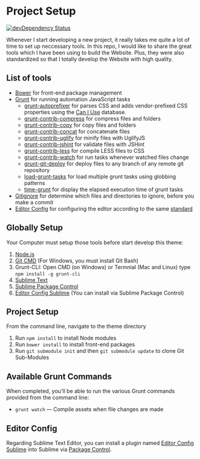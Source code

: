 # Project Setup

[![devDependency Status](https://david-dm.org/thanhluu/project-setup/dev-status.svg)](https://david-dm.org/thanhluu/project-setup#info=devDependencies)

Whenever I start developing a new project, it really takes me quite a lot of time to set up neccessary tools. In this repo, I would like to share the great tools which I have been using to build the Website. Plus, they were also standardized so that I totally develop the Website with high quality.

## List of tools

* [Bower](http://bower.io/) for front-end package management
* [Grunt](http://gruntjs.com/) for running automation JavaScript tasks
	- [grunt-autoprefixer](https://github.com/nDmitry/grunt-autoprefixer) for parses CSS and adds vendor-prefixed CSS properties using the [Can I Use](http://caniuse.com/) database.
	- [grunt-contrib-compress](https://github.com/gruntjs/grunt-contrib-compress) for compress files and folders
	- [grunt-contrib-copy](https://github.com/gruntjs/grunt-contrib-copy) for copy files and folders
	- [grunt-contrib-concat](https://github.com/gruntjs/grunt-contrib-concat) for concatenate files
	- [grunt-contrib-uglify](https://github.com/gruntjs/grunt-contrib-uglify) for minify files with UglifyJS
	- [grunt-contrib-jshint](https://github.com/gruntjs/grunt-contrib-jshint) for validate files with JSHint
	- [grunt-contrib-less](https://github.com/gruntjs/grunt-contrib-less) for compile LESS files to CSS
    - [grunt-contrib-watch](https://github.com/gruntjs/grunt-contrib-watch) for run tasks whenever watched files change
    - [grunt-git-deploy](https://github.com/iclanzan/grunt-git-deploy) for deploy files to any branch of any remote git repository
    - [load-grunt-tasks](https://github.com/sindresorhus/load-grunt-tasks) for load multiple grunt tasks using globbing patterns
    - [time-grunt](https://github.com/sindresorhus/time-grunt) for display the elapsed execution time of grunt tasks
* [Gitignore](http://www.gitignore.io/) for determine which files and directories to ignore, before you make a commit
* [Editor Config](http://editorconfig.org/) for configuring the editor according to the same [standard](http://make.wordpress.org/core/handbook/coding-standards/php/#indentation)

## Globally Setup

Your Computer must setup those tools before start develop this theme:

1. [Node.js](http://nodejs.org/download/)
2. [Git CMD](http://git-scm.com/) (For Windows, you must install Git Bash)
3. Grunt-CLI: Open CMD (on Windows) or Termnial (Mac and Linux) type `npm install -g grunt-cli`
4. [Sublime Text](http://www.sublimetext.com/)
5. [Sublime Package Control](https://sublime.wbond.net/)
5. [Editor Config Sublime](https://github.com/sindresorhus/editorconfig-sublime) (You can install via Sublime Package Control)

## Project Setup

From the command line, navigate to the theme directory

1. Run `npm install` to install Node modules
2. Run `bower install` to install front-end packages
3. Run `git submodule init` and then `git submodule update` to clone Git Sub-Modules

## Available Grunt Commands

When completed, you'll be able to run the various Grunt commands provided from the command line:

* `grunt watch` — Compile assets when file changes are made

## Editor Config

Regarding Sublime Text Editor, you can install a plugin named [Editor Config Sublime](https://github.com/sindresorhus/editorconfig-sublime) into Sublime via [Package Control](https://sublime.wbond.net/).
